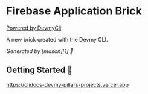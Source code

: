 # Firebase Application Brick

[Powered by DevmyCli](https://github.com/acadevmy/devmy_cli)

A new brick created with the Devmy CLI.

_Generated by [mason][1] 🧱_

## Getting Started 🚀

https://clidocs-devmy-pillars-projects.vercel.app
